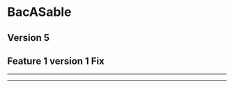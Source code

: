 # BacASable
Version 5
-------------------------
Feature 1 version 1 Fix
-------------------------
-------------------------
-------------------------
